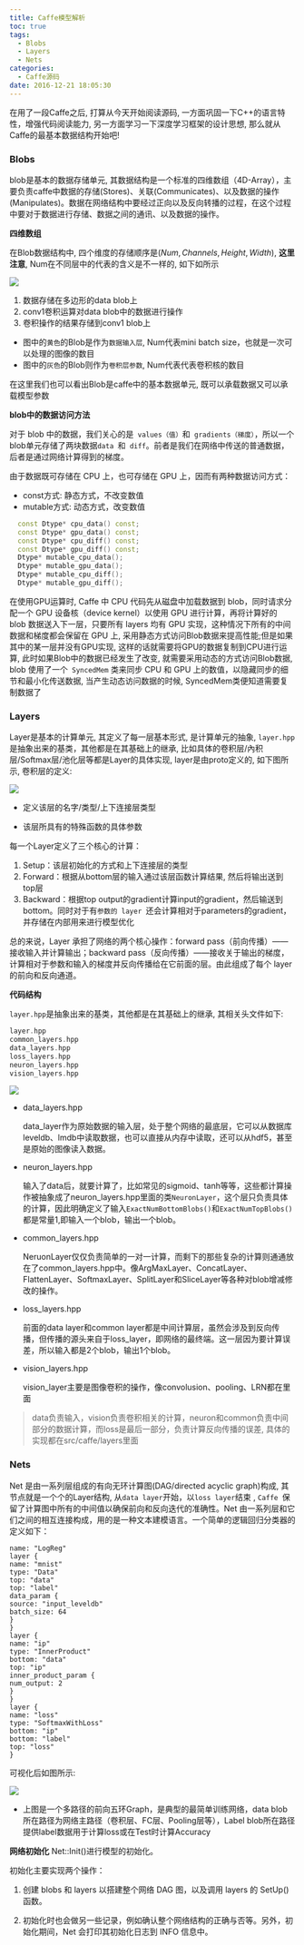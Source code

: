 ```yaml
---
title: Caffe模型解析
toc: true
tags:
  - Blobs
  - Layers
  - Nets
categories:
  - Caffe源码
date: 2016-12-21 18:05:30
---
```


在用了一段Caffe之后, 打算从今天开始阅读源码, 一方面巩固一下C++的语言特性，增强代码阅读能力, 另一方面学习一下深度学习框架的设计思想, 那么就从Caffe的最基本数据结构开始吧!

<!--more-->



### **Blobs**

blob是基本的数据存储单元, 其数据结构是一个标准的四维数组（4D-Array），主要负责caffe中数据的存储(Stores)、关联(Communicates)、以及数据的操作(Manipulates)。数据在网络结构中要经过正向以及反向转播的过程，在这个过程中要对于数据进行存储、数据之间的通讯、以及数据的操作。

**四维数组**

在Blob数据结构中, 四个维度的存储顺序是$(Num, Channels, Height, Width)$, **这里注意**, Num在不同层中的代表的含义是不一样的, 如下如所示

![](/img/Caffe模型解析/Blob.JPG)

1. 数据存储在多边形的data blob上
2. conv1卷积运算对data blob中的数据进行操作
3. 卷积操作的结果存储到conv1 blob上


- 图中的`黄色`的Blob是作为`数据输入层`, Num代表mini batch size，也就是一次可以处理的图像的数目
- 图中的`灰色`的Blob则作为`卷积层参数`, Num代表代表卷积核的数目

在这里我们也可以看出Blob是caffe中的基本数据单元, 既可以承载数据又可以承载模型参数

**blob中的数据访问方法**

对于 blob 中的数据，我们关心的是` values（值）`和` gradients（梯度）`，所以一个 blob单元存储了两块数据`data `和` diff`。前者是我们在网络中传送的普通数据，后者是通过网络计算得到的梯度。

由于数据既可存储在 CPU 上，也可存储在 GPU 上，因而有两种数据访问方式：

- const方式: 静态方式，不改变数值
- mutable方式: 动态方式，改变数值

```c++
  const Dtype* cpu_data() const;
  const Dtype* gpu_data() const;
  const Dtype* cpu_diff() const;
  const Dtype* gpu_diff() const;
  Dtype* mutable_cpu_data();
  Dtype* mutable_gpu_data();
  Dtype* mutable_cpu_diff();
  Dtype* mutable_gpu_diff();
```

在使用GPU运算时, Caffe 中 CPU 代码先从磁盘中加载数据到 blob，同时请求分配一个 GPU 设备核（device kernel）以使用 GPU 进行计算，再将计算好的 blob 数据送入下一层，只要所有 layers 均有 GPU 实现，这种情况下所有的中间数据和梯度都会保留在 GPU 上, 采用静态方式访问Blob数据来提高性能;但是如果其中的某一层并没有GPU实现, 这样的话就需要将GPU的数据复制到CPU进行运算, 此时如果Blob中的数据已经发生了改变, 就需要采用动态的方式访问Blob数据, blob 使用了一个` SyncedMem` 类来同步 CPU 和 GPU 上的数值，以隐藏同步的细节和最小化传送数据, 当产生动态访问数据的时候, SyncedMem类便知道需要复制数据了


### **Layers**

Layer是基本的计算单元, 其定义了每一层基本形式, 是计算单元的抽象, `layer.hpp`是抽象出来的基类，其他都是在其基础上的继承, 比如具体的卷积层/內积层/Softmax层/池化层等都是Layer的具体实现, layer是由proto定义的, 如下图所示, 卷积层的定义:

![](/img/Caffe模型解析/layerd.JPG)

- 定义该层的名字/类型/上下连接层类型

- 该层所具有的特殊函数的具体参数

每一个Layer定义了三个核心的计算：

1. Setup：该层初始化的方式和上下连接层的类型
2. Forward：根据从bottom层的输入通过该层函数计算结果, 然后将输出送到top层
3. Backward：根据top output的gradient计算input的gradient，然后输送到bottom。同时对于有`参数的 layer `还会计算相对于parameters的gradient，并存储在内部用来进行模型优化

总的来说，Layer 承担了网络的两个核心操作：forward pass（前向传播）——接收输入并计算输出；backward pass（反向传播）——接收关于输出的梯度，计算相对于参数和输入的梯度并反向传播给在它前面的层。由此组成了每个 layer 的前向和反向通道。

**代码结构**

`layer.hpp`是抽象出来的基类，其他都是在其基础上的继承, 其相关头文件如下:

```c++
layer.hpp
common_layers.hpp
data_layers.hpp
loss_layers.hpp
neuron_layers.hpp
vision_layers.hpp
```


![](/img/Caffe模型解析/layer.png)

- data_layers.hpp

  data_layer作为原始数据的输入层，处于整个网络的最底层，它可以从数据库leveldb、lmdb中读取数据，也可以直接从内存中读取，还可以从hdf5，甚至是原始的图像读入数据。

- neuron_layers.hpp

  输入了data后，就要计算了，比如常见的sigmoid、tanh等等，这些都计算操作被抽象成了neuron_layers.hpp里面的类`NeuronLayer`，这个层只负责具体的计算，因此明确定义了输入`ExactNumBottomBlobs()`和`ExactNumTopBlobs()`都是常量$1$,即输入一个blob，输出一个blob。

- common_layers.hpp

  NeruonLayer仅仅负责简单的一对一计算，而剩下的那些复杂的计算则通通放在了common_layers.hpp中。像ArgMaxLayer、ConcatLayer、FlattenLayer、SoftmaxLayer、SplitLayer和SliceLayer等各种对blob增减修改的操作。

- loss_layers.hpp

  前面的data layer和common layer都是中间计算层，虽然会涉及到反向传播，但传播的源头来自于loss_layer，即网络的最终端。这一层因为要计算误差，所以输入都是2个blob，输出1个blob。

- vision_layers.hpp

  vision_layer主要是图像卷积的操作，像convolusion、pooling、LRN都在里面

> data负责输入，vision负责卷积相关的计算，neuron和common负责中间部分的数据计算，而loss是最后一部分，负责计算反向传播的误差, 具体的实现都在src/caffe/layers里面

### **Nets**

Net 是由一系列层组成的有向无环计算图(DAG/directed acyclic graph)构成, 其节点就是一个个的Layer结构, 从`data layer`开始，以`loss layer`结束 , `Caffe `保留了计算图中所有的中间值以确保前向和反向迭代的准确性。Net 由一系列层和它们之间的相互连接构成，用的是一种文本建模语言。一个简单的逻辑回归分类器的定义如下：

```
name: "LogReg"
layer {
name: "mnist"
type: "Data"
top: "data"
top: "label"
data_param {
source: "input_leveldb"
batch_size: 64
}
}
layer {
name: "ip"
type: "InnerProduct"
bottom: "data"
top: "ip"
inner_product_param {
num_output: 2
}
}
layer {
name: "loss"
type: "SoftmaxWithLoss"
bottom: "ip"
bottom: "label"
top: "loss"
}
```

可视化后如图所示:

![](/img/Caffe模型解析/net.png)

- 上图是一个多路径的前向五环Graph，是典型的最简单训练网络，data blob所在路径为网络主路径（卷积层、FC层、Pooling层等），Label blob所在路径提供label数据用于计算loss或在Test时计算Accuracy

**网络初始化**
Net::Init()进行模型的初始化。

初始化主要实现两个操作：

1. 创建 blobs 和 layers 以搭建整个网络 DAG 图，以及调用 layers 的 SetUp()函数。

2. 初始化时也会做另一些记录，例如确认整个网络结构的正确与否等。另外，初始化期间，Net 会打印其初始化日志到 INFO 信息中。




